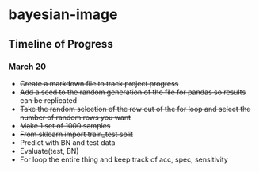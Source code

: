 # bayesian-image

## Timeline of Progress

### March 20

- ~~Create a markdown file to track project progress~~
- ~~Add a seed to the random generation of the file for pandas so results can be replicated~~
- ~~Take the random selection of the row out of the for loop and select the number of random rows you want~~
- ~~Make 1 set of 1000 samples~~
- ~~From sklearn import train_test split~~
- Predict with BN and test data
- Evaluate(test, BN)
- For loop the entire thing and keep track of acc, spec, sensitivity